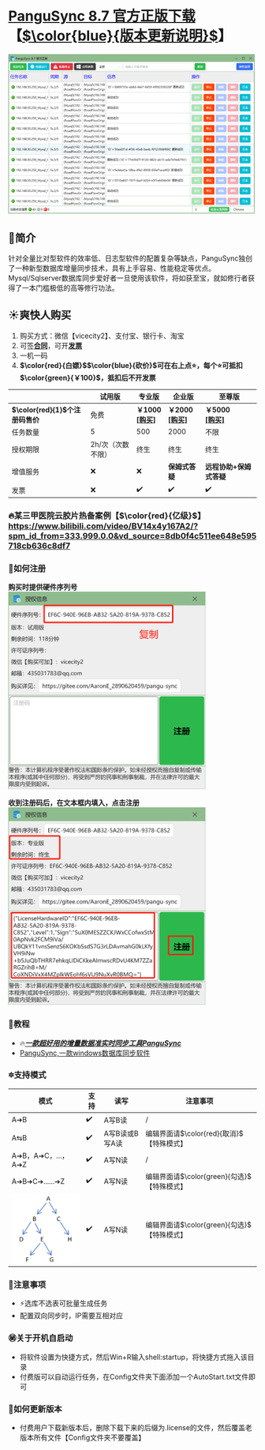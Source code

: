 


# [PanguSync 8.7 官方正版下载](https://pan.baidu.com/s/1WesHaKGO7uQMhPNE-BTDmg?pwd=abcd#list/path=%2F)【[$\color{blue}{版本更新说明}$](https://gitee.com/AaronE_2890620459/pangu-sync/wikis/pages)】

<img src="主界面.png" width="500px" />


##   🌵简介
针对全量比对型软件的效率低、日志型软件的配置复杂等缺点，PanguSync独创了一种新型数据库增量同步技术，具有上手容易、性能稳定等优点。Mysql/Sqlserver数据库同步爱好者一旦使用该软件，将如获至宝，就如修行者获得了一本门槛极低的高等修行功法。
##  ☀️爽快人购买
1. 购买方式：微信【vicecity2】、支付宝、银行卡、淘宝
2. 可签[**合同**](https://pan.baidu.com/s/1U7jMJv-76q36T6diGwAVug?pwd=abcd#list/path=%2F)，可开[**发票**](https://pan.baidu.com/s/1U7jMJv-76q36T6diGwAVug?pwd=abcd#list/path=%2F)
3. 一机一码
4. **$\color{red}{白嫖}$$\color{blue}{砍价}$可在右上点⭐️，每个⭐️可抵扣$\color{green}{￥100}$，抵扣后不开发票** 







|  |试用版|专业版 | 企业版  | 至尊版 |
|---|---|---|---|---|
| **$\color{red}{1}$个注册码售价**  |免费  |  **￥1000** <br>[**[购买]**](https://item.taobao.com/item.htm?ft=t&id=754824495442)|   **￥2000** <br>[**[购买]**](https://item.taobao.com/item.htm?id=761877111372)|   **￥5000** <br> [**[购买]**](https://item.taobao.com/item.htm?ft=t&id=767418824294) |
| 任务数量 |  5   |500   |  2000  |  不限 |
|授权期限|   2h/次（次数不限）  | 终生  &nbsp;&nbsp;&nbsp;&nbsp;  |  终生  &nbsp;&nbsp;&nbsp;&nbsp; |  终生  &nbsp;&nbsp;&nbsp;&nbsp; | 
| 增值服务 | ❌| ❌  |   **保姆式答疑**   |    **远程协助+保姆式答疑**   | 
| 发票 | ❌| ✔️  |✔️  |  ✔️ | 




### 🔥某三甲医院云胶片热备案例【$\color{red}{亿级}$】https://www.bilibili.com/video/BV14x4y167A2/?spm_id_from=333.999.0.0&vd_source=8db0f4c511ee648e595718cb636c8df7





### 🔰如何注册
 **购买时提供硬件序列号** 
<br>
<img src="序列号.png" width="400px"  />


 **收到注册码后，在文本框内填入，点击注册** 
<br>
<img src="注册码.png" width="400px"  />







 ### 📜教程
- 🔥[**_一款超好用的增量数据准实时同步工具PanguSync_**](https://zhuanlan.zhihu.com/p/686039921)
- [PanguSync,一款windows数据库同步软件](https://zhuanlan.zhihu.com/p/680995986)



### 🔯支持模式

| 模式 |支持|读写| 注意事项 |
|---|---|---|---|
| A➔B |✔️  |A写B读|/|
|A⇆B|✔️  |A写B读或B写A读|编辑界面请$\color{red}{取消}$【特殊模式】|
|A➔B，A➔C，...，A➔Z|✔️  |A写N读|/|
| A➔B➔C➔......➔Z |✔️  |A写N读|编辑界面请$\color{green}{勾选}$【特殊模式】|
| ![输入图片说明](%E5%8D%95%E5%90%91%E6%A0%91%E5%BD%A2.png) |✔️  |A写N读|编辑界面请$\color{green}{勾选}$【特殊模式】|




### 📢注意事项
- ⚡️选库不选表可批量生成任务
- 配置双向同步时，IP需要互相对应



### ㊙️关于开机自启动
- 将软件设置为快捷方式，然后Win+R输入shell:startup，将快捷方式拖入该目录
- 付费版可以自动运行任务，在Config文件夹下面添加一个AutoStart.txt文件即可



### 🎈如何更新版本
- 付费用户下载新版本后，删除下载下来的后缀为.license的文件，然后覆盖老版本所有文件【Config文件夹不要覆盖】














